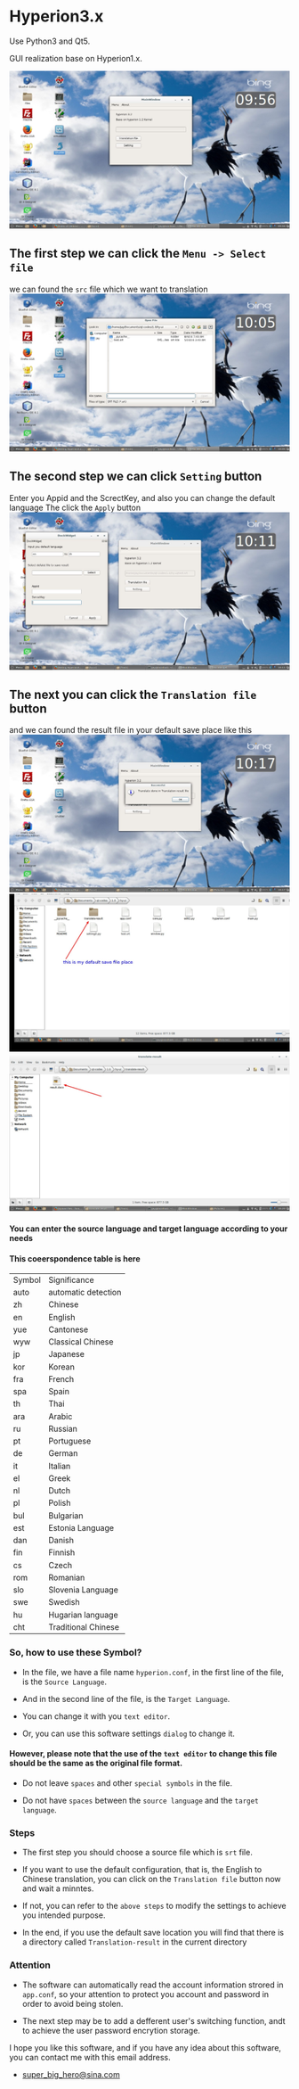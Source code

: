 # Hyperion3.x

Use Python3 and Qt5.

GUI realization base on Hyperion1.x.

![image](https://github.com/fansubgroup/Hyperion3.x/blob/master/hy1.jpg)

## The first step we can click the `Menu -> Select file`
we can found the `src` file which we want to translation
![image](https://github.com/fansubgroup/Hyperion3.x/blob/master/hy2.jpg)

## The second step we can click `Setting` button
Enter you Appid and the ScrectKey, and also you can change the default language
The click the `Apply` button
![image](https://github.com/fansubgroup/Hyperion3.x/blob/master/hy3.jpg)

## The next you can click the `Translation file` button
and we can found the result file in your default save place like this
![image](https://github.com/fansubgroup/Hyperion3.x/blob/master/hy4.jpg)
![image](https://github.com/fansubgroup/Hyperion3.x/blob/master/hy5.jpg)
![image](https://github.com/fansubgroup/Hyperion3.x/blob/master/hy6.jpg)

#### You can enter the source language and target language according to your needs

#### This coeerspondence table is here

<table>
<tr>
      <td>Symbol</td>
      <td>Significance</td>
   </tr>
   <tr>
      <td>auto </td>
      <td>automatic detection</td>
   </tr>
   <tr>
      <td>zh </td>
      <td>Chinese</td>
   </tr>
   <tr>
      <td>en </td>
      <td>English</td>
   </tr>
   <tr>
      <td>yue </td>
      <td>Cantonese</td>
   </tr>
   <tr>
      <td>wyw </td>
      <td>Classical Chinese</td>
   </tr>
   <tr>
      <td>jp </td>
      <td>Japanese</td>
   </tr>
   <tr>
      <td>kor </td>
      <td>Korean</td>
   </tr>
   <tr>
      <td>fra </td>
      <td>French</td>
   </tr>
   <tr>
      <td>spa </td>
      <td>Spain</td>
   </tr>
   <tr>
      <td>th </td>
      <td>Thai</td>
   </tr>
   <tr>
      <td>ara </td>
      <td>Arabic</td>
   </tr>
   <tr>
      <td>ru </td>
      <td>Russian</td>
   </tr>
   <tr>
      <td>pt </td>
      <td>Portuguese</td>
   </tr>
   <tr>
      <td>de </td>
      <td>German</td>
   </tr>
   <tr>
      <td>it </td>
      <td>Italian</td>
   </tr>
   <tr>
      <td>el </td>
      <td>Greek</td>
   </tr>
   <tr>
      <td>nl </td>
      <td>Dutch</td>
   </tr>
   <tr>
      <td>pl </td>
      <td>Polish</td>
   </tr>
   <tr>
      <td>bul </td>
      <td>Bulgarian</td>
   </tr>
   <tr>
      <td>est </td>
      <td>Estonia Language</td>
   </tr>
   <tr>
      <td>dan </td>
      <td>Danish</td>
   </tr>
   <tr>
      <td>fin </td>
      <td>Finnish</td>
   </tr>
   <tr>
      <td>cs </td>
      <td>Czech</td>
   </tr>
   <tr>
      <td>rom </td>
      <td>Romanian</td>
   </tr>
   <tr>
      <td>slo </td>
      <td>Slovenia Language</td>
   </tr>
   <tr>
      <td>swe </td>
      <td>Swedish</td>
   </tr>
   <tr>
      <td>hu </td>
      <td>Hugarian language</td>
   </tr>
   <tr>
      <td>cht </td>
      <td>Traditional Chinese</td>
   </tr>
</table>



### So, how to use these Symbol?

* In the file, we have a file name `hyperion.conf`, in the first line of the file, is the `Source Language`.

* And in the second line of the file, is the `Target Language`.

* You can change it with you `text editor`.

* Or, you can use this software settings `dialog` to change it.


#### However, please note that the use of the `text editor` to change this file should be the same as the original file format.

* Do not leave `spaces` and other `special symbols` in the file.

* Do not have `spaces` between the `source language` and the `target language`.

### Steps

* The first step you should choose a source file which is `srt` file.

* If you want to use the default configuration, that is, the English to Chinese translation, you can click on the `Translation file` button now and wait a minntes.

* If not, you can refer to the `above steps` to modify the settings to achieve you intended purpose.

* In the end, if you use the default save location you will find that there is a directory called `Translation-result` in the current directory



### Attention

* The software can automatically read the account information strored in `app.conf`, so your attention to protect you account and password in order to avoid being stolen.

* The next step may be to add a defferent user's switching function, andt to achieve the user password encrytion storage.



I hope you like this software, and if you have any idea about this software, you can contact me with this email address.

* super_big_hero@sina.com
